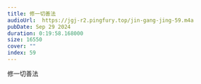 ```yaml
---
title: 修一切善法
audioUrl:  https://jgj-r2.pingfury.top/jin-gang-jing-59.m4a
pubDate: Sep 29 2024
duration: 0:19:58.168000
size: 16550
cover: ""
index: 59
---
```

修一切善法